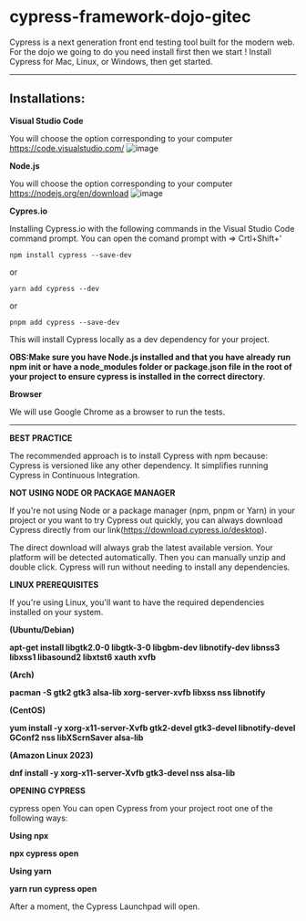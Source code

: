 # cypress-framework-dojo-gitec
Cypress is a next generation front end testing tool built for the modern web. For the dojo we going to do you need install first then we start ! 
Install Cypress for Mac, Linux, or Windows, then get started.

---


## Installations:

**Visual Studio Code**

You will choose the option corresponding to your computer
https://code.visualstudio.com/
![image](https://github.com/GITEC-training-Cypress/GITEC/assets/90401803/328f0cb1-aac8-49b9-ac03-46d3c5962694)

**Node.js**

You will choose the option corresponding to your computer 
https://nodejs.org/en/download
![image](https://github.com/GITEC-training-Cypress/GITEC/assets/90401803/f473cc8f-66d5-47c3-8da8-94cf9417485c)


**Cypres.io**

Installing Cypress.io with the following commands in the Visual Studio Code command prompt. 
You can open the comand prompt with => Crtl+Shift+'
```{shell}
npm install cypress --save-dev
```
or
```{shell}
yarn add cypress --dev
```
or
```{shell}
pnpm add cypress --save-dev
```
This will install Cypress locally as a dev dependency for your project.

**OBS:Make sure you have Node.js installed and that you have already run npm init or have a node_modules folder or package.json file in the root of your project to ensure cypress is installed in the correct directory**.

**Browser**

We will use Google Chrome as a browser to run the tests.

---



**BEST PRACTICE**

The recommended approach is to install Cypress with npm because:
Cypress is versioned like any other dependency.
It simplifies running Cypress in Continuous Integration.



**NOT USING NODE OR PACKAGE MANAGER** 



If you're not using Node or a package manager (npm, pnpm or Yarn) in your project or you want to try Cypress out quickly, you can always download Cypress directly from our link(https://download.cypress.io/desktop).

The direct download will always grab the latest available version. Your platform will be detected automatically.
Then you can manually unzip and double click. Cypress will run without needing to install any dependencies.



**LINUX PREREQUISITES**



If you're using Linux, you'll want to have the required dependencies installed on your system.

**(Ubuntu/Debian)**

**apt-get install libgtk2.0-0 libgtk-3-0 libgbm-dev libnotify-dev libnss3 libxss1 libasound2 libxtst6 xauth xvfb**


**(Arch)**

**pacman -S gtk2 gtk3 alsa-lib xorg-server-xvfb libxss nss libnotify**


**(CentOS)**

**yum install -y xorg-x11-server-Xvfb gtk2-devel gtk3-devel libnotify-devel GConf2 nss libXScrnSaver alsa-lib**



**(Amazon Linux 2023)**

**dnf install -y xorg-x11-server-Xvfb gtk3-devel nss alsa-lib**



**OPENING CYPRESS**


cypress open
You can open Cypress from your project root one of the following ways:

**Using npx**

**npx cypress open**

**Using yarn**

**yarn run cypress open**

After a moment, the Cypress Launchpad will open.
